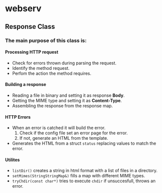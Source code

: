 # webserv
## Response Class
### The main purpose of this class is:
#### Processing HTTP request
- Check for errors thrown during parsing the request.
- Identify the method request.
- Perfom the action the method requires.

#### Building a response

- Reading a file in binary and setting it as response **Body**.
- Getting the MIME type and setting it as **Content-Type**.
- Assembling the response from the response map.

#### HTTP Errors

- When an error is catched it will build the error.
    1. Check if the config file set an error page for the error.
    2. If not, generate an HTML from the template. 
- Generates the HTML from a struct `status` replacing values to match the error.

#### Utilites
- `listDir()` creates a string in html format with a list of files in a directory.
- `setMimes(StringStringMap&)` fills a map with different MIME types.
- `tryChdir(const char*)` tries to execute `chdir` if unsuccesfull, throws an error.

